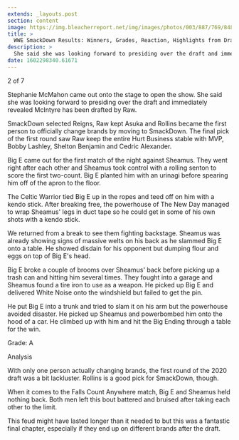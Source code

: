 ```yaml
--- 
extends: _layouts.post 
section: content 
image: https://img.bleacherreport.net/img/images/photos/003/887/769/848a63f8d6d6a00711dc2555f9b1bbad_crop_exact.jpg?w=1200&h=1200&q=75 
title: > 
  WWE SmackDown Results: Winners, Grades, Reaction, Highlights from Draft Night 1 
description: > 
  She said she was looking forward to presiding over the draft and immediately revealed McIntyre has been drafted by Raw.SmackDown selected Reigns, Raw kept Asuka and Rollins became the first person to officially change brands by moving to SmackDown.The final pick of the first round saw Raw keep the entire Hurt Business stable with MVP, Bobby Lashley, Shelton Benjamin and Cedric Alexander.Sheamus was already showing signs of massive welts on his back as he slammed Big E onto a table.Grade: AAnalysisWith only one person actually changing brands, the first round of the 2020 draft was a bit lackluster. 
date: 1602298340.61671 
--- 
```

2 of 7

Stephanie McMahon came out onto the stage to open the show. She said she was looking forward to presiding over the draft and immediately revealed McIntyre has been drafted by Raw.

SmackDown selected Reigns, Raw kept Asuka and Rollins became the first person to officially change brands by moving to SmackDown. The final pick of the first round saw Raw keep the entire Hurt Business stable with MVP, Bobby Lashley, Shelton Benjamin and Cedric Alexander.

Big E came out for the first match of the night against Sheamus. They went right after each other and Sheamus took control with a rolling senton to score the first two-count. Big E planted him with an urinagi before spearing him off of the apron to the floor.

The Celtic Warrior tied Big E up in the ropes and teed off on him with a kendo stick. After breaking free, the powerhouse of The New Day managed to wrap Sheamus' legs in duct tape so he could get in some of his own shots with a kendo stick.

We returned from a break to see them fighting backstage. Sheamus was already showing signs of massive welts on his back as he slammed Big E onto a table. He showed disdain for his opponent but dumping flour and eggs on top of Big E's head.

Big E broke a couple of brooms over Sheamus' back before picking up a trash can and hitting him several times. They fought into a garage and Sheamus found a tire iron to use as a weapon. He picked up Big E and delivered White Noise onto the windshield but failed to get the pin.

He put Big E into a trunk and tried to slam it on his arm but the powerhouse avoided disaster. He picked up Sheamus and powerbombed him onto the hood of a car. He climbed up with him and hit the Big Ending through a table for the win.

Grade: A

Analysis

With only one person actually changing brands, the first round of the 2020 draft was a bit lackluster. Rollins is a good pick for SmackDown, though.

When it comes to the Falls Count Anywhere match, Big E and Sheamus held nothing back. Both men left this bout battered and bruised after taking each other to the limit.

This feud might have lasted longer than it needed to but this was a fantastic final chapter, especially if they end up on different brands after the draft.